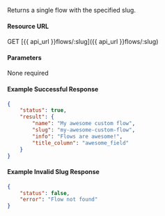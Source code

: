 <!--
@title Get flow by slug
@author Moltin Ltd
@description Get a single flow based on the specified slug
@order 15.6

@sidebar 1
@family Flow
@rate No
@auth Yes
@format JSON
@http GET
@version beta
-->
Returns a single flow with the specified slug.

#### Resource URL
GET [{{ api_url }}flows/:slug]({{ api_url }}flows/:slug)


#### Parameters
None required

<!--code-->
#### Example Successful Response
``` json
{
    "status": true,
    "result": {
        "name": "My awesome custom flow",
        "slug": "my-awesome-custom-flow",
        "info": "Flows are awesome!",
        "title_column": "awesome_field"
    }
}
```

#### Example Invalid Slug Response
``` json
{
    "status": false,
    "error": "Flow not found"
}
```
<!--/code-->